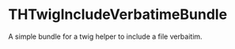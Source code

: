 THTwigIncludeVerbatimeBundle
============================

A simple bundle for a twig helper to include a file verbaitim.
